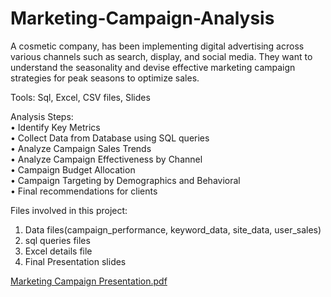 # Marketing-Campaign-Analysis
A cosmetic company, has been implementing digital advertising across various channels such as search, display, and social media. They want to understand the seasonality and devise effective marketing campaign strategies for peak seasons to optimize sales. 

Tools: Sql, Excel, CSV files, Slides

Analysis Steps:<br/>
•	Identify Key Metrics<br/>
•	Collect Data from Database using SQL queries<br/> 
•	Analyze Campaign Sales Trends<br/>
•	Analyze Campaign Effectiveness by Channel<br/>
•	Campaign Budget Allocation<br/>
•	Campaign Targeting by Demographics and Behavioral<br/>
•	Final recommendations for clients<br/>

Files involved in this project:
1. Data files(campaign_performance, keyword_data, site_data, user_sales)<br/>
2. sql queries files<br/>
3. Excel details file<br/>
4. Final Presentation slides

[Marketing Campaign Presentation.pdf](https://github.com/cynthinaW/Marketing-Campaign-Analysis/files/14454547/Marketing.Campaign.Presentation.pdf)
